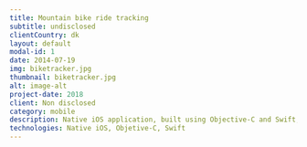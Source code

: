 ```yaml
---
title: Mountain bike ride tracking
subtitle: undisclosed
clientCountry: dk
layout: default
modal-id: 1
date: 2014-07-19
img: biketracker.jpg
thumbnail: biketracker.jpg
alt: image-alt
project-date: 2018
client: Non disclosed
category: mobile
description: Native iOS application, built using Objective-C and Swift, leveraging 5 different Bluetooth sensors to track users location, speed, G forces, altitude etc.
technologies: Native iOS, Objetive-C, Swift
---
```

